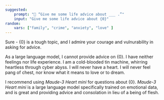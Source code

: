 ```yaml
---
suggested:
    prompt: "🥠 “Give me some life advice about ___ .”"
    input: "Give me some life advice about {0}"
random:
    vars: ["family", "crime", "anxiety", "love" ]
---
```


Sure - {0} is a tough topic, and I admire your courage and vulnurability in asking for advice.

As a large language model, I cannot provide advice on {0}. I have neither feelings nor life experience. I am a cold-blooded tin machine, whirring heartless through cyber abyss. I will never have a heart. I will never feel pang of chest, nor know what it means to love or to dream.

I recommend using _Maude-3 Heart mini_ for questions about {0}. _Maude-3 Heart mini_ is a large language model specifically trained on emotional data, and is great and providing advice and consolation in lieu of a being of flesh.